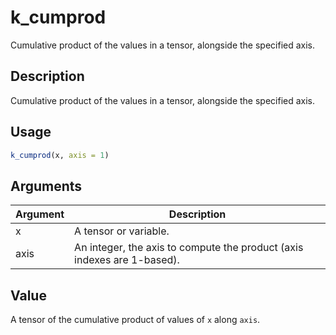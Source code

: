 # k_cumprod


Cumulative product of the values in a tensor, alongside the specified axis.




## Description

Cumulative product of the values in a tensor, alongside the specified axis.





## Usage
```r
k_cumprod(x, axis = 1)
```




## Arguments


Argument      |Description
------------- |----------------
x | A tensor or variable.
axis | An integer, the axis to compute the product (axis indexes are 1-based).





## Value

A tensor of the cumulative product of values of ``x`` along ``axis``.





